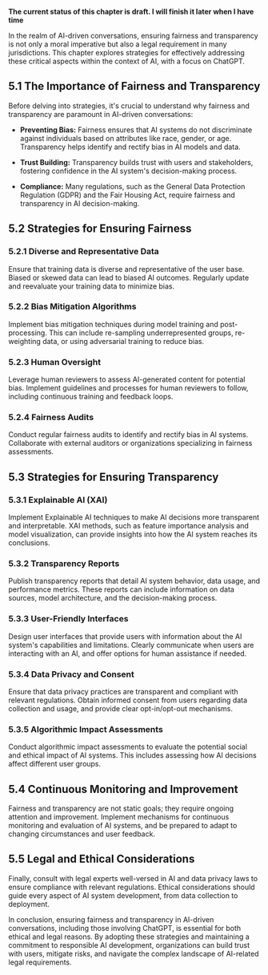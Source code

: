 **The current status of this chapter is draft. I will finish it later when I have time**

In the realm of AI-driven conversations, ensuring fairness and transparency is not only a moral imperative but also a legal requirement in many jurisdictions. This chapter explores strategies for effectively addressing these critical aspects within the context of AI, with a focus on ChatGPT.

**5.1 The Importance of Fairness and Transparency**
---------------------------------------------------

Before delving into strategies, it's crucial to understand why fairness and transparency are paramount in AI-driven conversations:

* **Preventing Bias:** Fairness ensures that AI systems do not discriminate against individuals based on attributes like race, gender, or age. Transparency helps identify and rectify bias in AI models and data.

* **Trust Building:** Transparency builds trust with users and stakeholders, fostering confidence in the AI system's decision-making process.

* **Compliance:** Many regulations, such as the General Data Protection Regulation (GDPR) and the Fair Housing Act, require fairness and transparency in AI decision-making.

**5.2 Strategies for Ensuring Fairness**
----------------------------------------

### **5.2.1 Diverse and Representative Data**

Ensure that training data is diverse and representative of the user base. Biased or skewed data can lead to biased AI outcomes. Regularly update and reevaluate your training data to minimize bias.

### **5.2.2 Bias Mitigation Algorithms**

Implement bias mitigation techniques during model training and post-processing. This can include re-sampling underrepresented groups, re-weighting data, or using adversarial training to reduce bias.

### **5.2.3 Human Oversight**

Leverage human reviewers to assess AI-generated content for potential bias. Implement guidelines and processes for human reviewers to follow, including continuous training and feedback loops.

### **5.2.4 Fairness Audits**

Conduct regular fairness audits to identify and rectify bias in AI systems. Collaborate with external auditors or organizations specializing in fairness assessments.

**5.3 Strategies for Ensuring Transparency**
--------------------------------------------

### **5.3.1 Explainable AI (XAI)**

Implement Explainable AI techniques to make AI decisions more transparent and interpretable. XAI methods, such as feature importance analysis and model visualization, can provide insights into how the AI system reaches its conclusions.

### **5.3.2 Transparency Reports**

Publish transparency reports that detail AI system behavior, data usage, and performance metrics. These reports can include information on data sources, model architecture, and the decision-making process.

### **5.3.3 User-Friendly Interfaces**

Design user interfaces that provide users with information about the AI system's capabilities and limitations. Clearly communicate when users are interacting with an AI, and offer options for human assistance if needed.

### **5.3.4 Data Privacy and Consent**

Ensure that data privacy practices are transparent and compliant with relevant regulations. Obtain informed consent from users regarding data collection and usage, and provide clear opt-in/opt-out mechanisms.

### **5.3.5 Algorithmic Impact Assessments**

Conduct algorithmic impact assessments to evaluate the potential social and ethical impact of AI systems. This includes assessing how AI decisions affect different user groups.

**5.4 Continuous Monitoring and Improvement**
---------------------------------------------

Fairness and transparency are not static goals; they require ongoing attention and improvement. Implement mechanisms for continuous monitoring and evaluation of AI systems, and be prepared to adapt to changing circumstances and user feedback.

**5.5 Legal and Ethical Considerations**
----------------------------------------

Finally, consult with legal experts well-versed in AI and data privacy laws to ensure compliance with relevant regulations. Ethical considerations should guide every aspect of AI system development, from data collection to deployment.

In conclusion, ensuring fairness and transparency in AI-driven conversations, including those involving ChatGPT, is essential for both ethical and legal reasons. By adopting these strategies and maintaining a commitment to responsible AI development, organizations can build trust with users, mitigate risks, and navigate the complex landscape of AI-related legal requirements.
